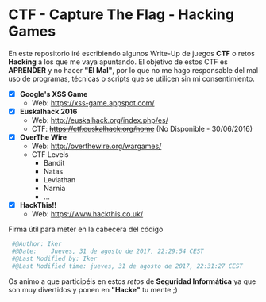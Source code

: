# CTF - Capture The Flag - Hacking Games

En este repositorio iré escribiendo algunos Write-Up de juegos **CTF** o retos **Hacking** a los que me vaya apuntando.
El objetivo de estos CTF es **APRENDER** y no hacer __"El Mal"__, por lo que no me hago responsable del mal uso de programas, técnicas o scripts que se utilicen sin mi consentimiento. 


- [x] **Google's XSS Game** 
  - Web: https://xss-game.appspot.com/ 
- [x] **Euskalhack 2016**
  - Web: http://euskalhack.org/index.php/es/
  - CTF: ~~https://ctf.euskalhack.org/home~~ (No Disponible - 30/06/2016)
- [x] **OverThe Wire**
  - Web: http://overthewire.org/wargames/ 
  - CTF Levels
    - Bandit
    - Natas
    - Leviathan
    - Narnia
    - ...
- [x] **HackThis!!**
  - Web: https://www.hackthis.co.uk/  
    
Firma útil para meter en la cabecera del código

```python
 #@Author: Iker
 #@Date:    Jueves, 31 de agosto de 2017, 22:29:54 CEST
 #@Last Modified by: Iker
 #@Last Modified time: jueves, 31 de agosto de 2017, 22:31:27 CEST
``` 
Os animo a que participéis en estos *retos* de **Seguridad Informática** ya que son muy divertidos y ponen en **"Hacke"** tu mente ;)


